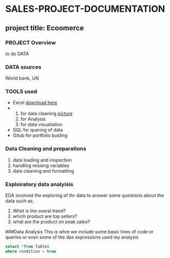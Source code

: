 # SALES-PROJECT-DOCUMENTATION
## project title: Ecoomerce
### PROJECT Overview
to do DATA

### DATA sources
World bank, UN

### TOOLS used
- Excel [download here](https://github.com/Temidayoo1/SALES-PROJECT-DOCUMENT/blob/main/sales%20data%20litaa%20csv.csv)
- 1. for data cleaning [picture](https://github.com/Temidayoo1/SALES-PROJECT-DOCUMENT/blob/main/4.png)
  2. for Analysis
  3. for data visualiation
- SQL for quering of data
- Gitub for portfolio buiding

### Data Cleaning and preparations
1. data loading and inspection
2. handling missing variables 
3. data cleaning and formatting

### Exploiratory data analyisis
EDA involved the exploring of thr data to answer some questions about the data such as;
1. What is the overal trend?
2. which product are top sellers?
3. what are the product on peak sales?
   
###Data Analysis
This is whre we include some basic lines of code or queries or even some of the dax expressions used my analysis
```SQL
select *from Table1
where condition = true
```


   
